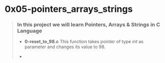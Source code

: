 # 0x05-pointers_arrays_strings

> ### In this project we will learn Pointers, Arrays & Strings in C Language
>
> - **0-reset_to_98.c** This function takes pointer of type *int* as parameter and changes its value to 98.
>
> - 

